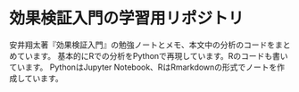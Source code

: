 
# 効果検証入門の学習用リポジトリ
安井翔太著『効果検証入門』の勉強ノートとメモ、本文中の分析のコードをまとめています。
基本的にRでの分析をPythonで再現しています。Rのコードも書いています。
PythonはJupyter Notebook、RはRmarkdownの形式でノートを作成しています。
